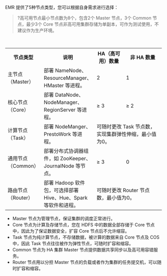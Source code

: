 EMR 提供了5种节点类型，您可以根据自身需求进行选择：
>?高可用节点最小节点数为8个，包含2个 Master 节点，3个 Common 节点，最少3个 Core 节点非高可用集群存储为单副本，可作为测试使用，不建议作为生产环境。

<table>
   <tr>
      <th style="width: 80px;">节点类型</th>
      <th style="width: 100px;">说明</th>
      <th style="width: 80px;">HA（高可用）数量</th>
      <th style="width: 110px;">非 HA 数量</th>
   </tr>
   <tr>
      <td>主节点（Master）</td>
      <td>部署 NameNode、ResourceManager、HMaster 等进程。</td>
      <td>2</td>
      <td>1</td>
   </tr>
   <tr>
      <td>核心节点（Core）</td>
      <td>部署 DataNode、NodeManager、RegionServer 等进程。</td>
      <td>≥ 3</td>
      <td>≥ 2</td>
   </tr>
   <tr>
      <td>计算节点（Task）</td>
      <td>部署 NodeManger、PrestoWork 等进程。</td>
      <td colspan="2">可随时更改 Task 节点数，实现集群弹性伸缩，最小值为0。</td>
   </tr>
   <tr>
      <td>通用节点（Common）</td>
      <td>部署分布式协调器组件，如 ZooKeeper、JournalNode 等节点。</td>
      <td>≥ 3</td>
      <td>0</td>
   </tr>
   <tr>
      <td>路由节点（Router）</td>
      <td>部署 Hadoop 软件包，可选择部署 Hive、Hue、Spark 等软件和进程。</td>
      <td colspan="2">可随时更改 Router 节点数，最小值为0。</td>
</table>

- Master 节点为管理节点，保证集群的调度正常进行。
- Core 节点为计算及存储节点，您在 HDFS 中的数据全部存储于 Core 节点中，因此为了保证数据安全，扩容 Core 节点后不允许缩容。
- Task 节点为纯计算节点，不存储数据，被计算的数据来自 Core 节点及 COS 中，因此 Task 节点往往被作为弹性节点，可随时扩容和缩容。
- Common 节点为 HA 集群 Master 节点提供数据共享同步以及高可用容错服务。
- Router 节点用以分担 Master 节点的负载或者作为集群的任务提交机，可以随时扩容和缩容。
